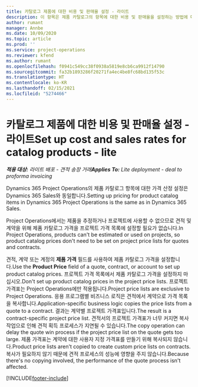 ```yaml
---
title: 카탈로그 제품에 대한 비용 및 판매율 설정 - 라이트
description: 이 항목은 제품 카탈로그의 항목에 대한 비용 및 판매율을 설정하는 방법에 대한 정보를 제공합니다.
author: rumant
manager: Annbe
ms.date: 10/09/2020
ms.topic: article
ms.prod: ''
ms.service: project-operations
ms.reviewer: kfend
ms.author: rumant
ms.openlocfilehash: f0941c549cc38f0938a5819e8cb6ca9912f14790
ms.sourcegitcommit: fa32b1893286f20271fa4ec4be8fc68bd135f53c
ms.translationtype: HT
ms.contentlocale: ko-KR
ms.lasthandoff: 02/15/2021
ms.locfileid: "5274466"
---
```

# <a name="set-up-cost-and-sales-rates-for-catalog-products---lite"></a><span data-ttu-id="9047f-103">카탈로그 제품에 대한 비용 및 판매율 설정 - 라이트</span><span class="sxs-lookup"><span data-stu-id="9047f-103">Set up cost and sales rates for catalog products - lite</span></span>

<span data-ttu-id="9047f-104">_**적용 대상:** 라이트 배포 - 견적 송장 거래_</span><span class="sxs-lookup"><span data-stu-id="9047f-104">_**Applies To:** Lite deployment - deal to proforma invoicing_</span></span>


<span data-ttu-id="9047f-105">Dynamics 365 Project Operations의 제품 카탈로그 항목에 대한 가격 산정 설정은 Dynamics 365 Sales와 동일합니다.</span><span class="sxs-lookup"><span data-stu-id="9047f-105">Setting up pricing for product catalog items in Dynamics 365 Project Operations is the same as in Dynamics 365 Sales.</span></span>

<span data-ttu-id="9047f-106">Project Operations에서는 제품을 추정하거나 프로젝트에 사용할 수 없으므로 견적 및 계약을 위해 제품 카탈로그 가격을 프로젝트 가격 목록에 설정할 필요가 없습니다.</span><span class="sxs-lookup"><span data-stu-id="9047f-106">In Project Operations, products can't be estimated or used on projects, so product catalog prices don't need to be set on project price lists for quotes and contracts.</span></span>

<span data-ttu-id="9047f-107">견적, 계약 또는 계정의 **제품 가격** 필드를 사용하여 제품 카탈로그 가격을 설정합니다.</span><span class="sxs-lookup"><span data-stu-id="9047f-107">Use the **Product Price** field of a quote, contract, or account to set up product catalog prices.</span></span> <span data-ttu-id="9047f-108">프로젝트 가격 목록에서 제품 카탈로그 가격을 설정하지 마십시오.</span><span class="sxs-lookup"><span data-stu-id="9047f-108">Don't set up product catalog prices in the project price lists.</span></span> <span data-ttu-id="9047f-109">프로젝트 가격표는 Project Operations에만 적용됩니다.</span><span class="sxs-lookup"><span data-stu-id="9047f-109">Project price lists are exclusive to Project Operations.</span></span> <span data-ttu-id="9047f-110">응용 프로그램별 비즈니스 로직은 견적에서 계약으로 가격 목록을 복사합니다.</span><span class="sxs-lookup"><span data-stu-id="9047f-110">Application-specific business logic copies the price lists from a quote to a contract.</span></span> <span data-ttu-id="9047f-111">결과는 계약별 프로젝트 가격표입니다.</span><span class="sxs-lookup"><span data-stu-id="9047f-111">The result is a contract-specific project price list.</span></span> <span data-ttu-id="9047f-112">견적서의 프로젝트 가격표가 너무 커지면 복사 작업으로 인해 견적 획득 프로세스가 지연될 수 있습니다.</span><span class="sxs-lookup"><span data-stu-id="9047f-112">The copy operation can delay the quote win process if the project price list on the quote gets too large.</span></span> <span data-ttu-id="9047f-113">제품 가격표는 계약에 대한 사용자 지정 가격표를 만들기 위해 복사되지 않습니다.</span><span class="sxs-lookup"><span data-stu-id="9047f-113">Product price lists aren't copied to create custom price lists on contracts.</span></span> <span data-ttu-id="9047f-114">복사가 필요하지 않기 때문에 견적 프로세스의 성능에 영향을 주지 않습니다.</span><span class="sxs-lookup"><span data-stu-id="9047f-114">Because there's no copying involved, the performance of the quote process isn't affected.</span></span>


[!INCLUDE[footer-include](../../includes/footer-banner.md)]